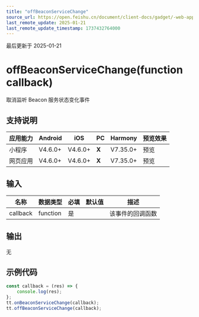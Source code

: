```yaml
---
title: "offBeaconServiceChange"
source_url: https://open.feishu.cn/document/client-docs/gadget/-web-app-api/device/ibeacon/offbeaconservicechange
last_remote_update: 2025-01-21
last_remote_update_timestamp: 1737432764000
---
```

最后更新于 2025-01-21

# offBeaconServiceChange(function callback)

取消监听 Beacon 服务状态变化事件

## 支持说明

应用能力 | Android | iOS | PC | Harmony | 预览效果
--- | --- | --- | --- | --- | ---
小程序 | V4.6.0+ | V4.6.0+ | **X** | V7.35.0+ | 预览
网页应用 | V4.6.0+ | V4.6.0+ | **X** | V7.35.0+ | 预览

## 输入

名称 | 数据类型 | 必填 | 默认值 | 描述
--- | --- | --- | --- | ---
callback | function | 是 |  | 该事件的回调函数

## 输出
无

## 示例代码

```js
const callback = (res) => {
	console.log(res);
};
tt.onBeaconServiceChange(callback);
tt.offBeaconServiceChange(callback);
```
